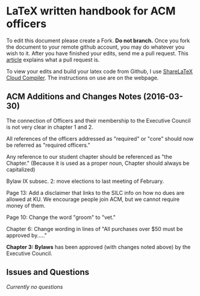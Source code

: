 # LaTeX written handbook for ACM officers

To edit this document please create a Fork. **Do not branch.**
Once you fork the document to your remote github account, you may do whatever you wish to it. After you have finished your edits, send me a pull request. This [article](https://help.github.com/articles/using-pull-requests/) explains what a pull request is.

To view your edits and build your latex code from Github, I use [ShareLaTeX Cloud Compiler](https://www.sharelatex.com/github/). The instructions on use are on the webpage.

## ACM Additions and Changes Notes (2016-03-30)

The connection of Officers and their membership to the Executive Council is not very clear in chapter 1 and 2.

All references of the officers addressed as "required" or "core" should now be referred as "required officers."

Any reference to our student chapter should be referenced as "the Chapter." (Because it is used as a proper noun, Chapter should always be capitalized)

Bylaw IX subsec. 2: move elections to last meeting of February.

Page 13: Add a disclaimer that links to the SILC info on how no dues are allowed at KU. We encourage people join ACM, but we cannot require money of them.

Page 10: Change the word "groom" to "vet."

Chapter 6: Change wording in lines of "All purchases over \$50 must be approved by....."

__Chapter 3: Bylaws__ has been approved (with changes noted above) by the Executive Council.

## Issues and Questions

_*Currently no questions*_

